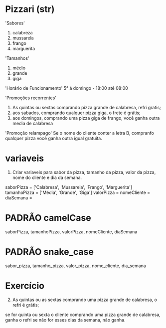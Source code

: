 # Pizzari (str)

'Sabores'
1. calabreza
2. mussarela 
3. frango 
4. marguerita 

'Tamanhos'
1. médio
2. grande 
3. giga

'Horário de Funcionamento'
5° á domingo - 18:00 até 08:00

'Promoções recorrentes'

1. As quintas ou sextas comprando pizza grande de calabresa, refri gratis;
2. aos sabados, comprando qualquer pizza giga, o frete é grátis;
3. aos domingos, comprando uma pizza giga de frango, você ganha outra media de calabresa 

'Promoção relampago'
Se o nome do cliente conter a letra B, compranfo qualquer pizza você ganha outra igual gratuita.

# variaveis 
1. Criar variaveis para sabor da pizza, tamanho da pizza, valor da pizza, nome do cliente e dia da semana.

saborPizza = ['Calabresa', 'Mussarela', 'Frango', 'Marguerita']
tamanhoPizza = ['Média', 'Grande', 'Giga']
valorPizza = 
nomeCliente = 
diaSemana = 

# PADRÃO camelCase
saborPizza, tamanhoPizza, valorPizza, nomeCliente, diaSemana 


# PADRÃO snake_case 

sabor_pizza, tamanho_pizza, valor_pizza, nome_cliente, dia_semana

# Exercício 

2. As quintas ou as sextas comprando uma pizza grande de calabresa, o refri é grátis;

se for quinta ou sexta o cliente comprando uma pizza grande de calabresa, ganha o refri se não for esses dias da semana, não ganha.


